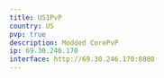 ```yaml
---
title: US1PvP
country: US
pvp: true
description: Modded CorePvP
ip: 69.30.246.170
interface: http://69.30.246.170:8080
---
```


